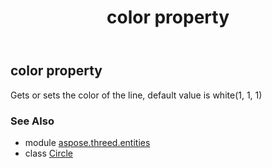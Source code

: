 ﻿---
title: color property
second_title: Aspose.3D for Python via .NET API References
description: 
type: docs
weight: 90
url: /python-net/aspose.threed.entities/circle/color/
is_root: false
---

## color property


Gets or sets the color of the line, default value is white(1, 1, 1)

### See Also
* module [aspose.threed.entities](../../)
* class [Circle](/3d/python-net/aspose.threed.entities/circle)
